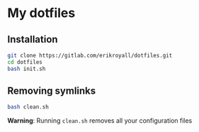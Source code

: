 # My dotfiles

## Installation

```sh
git clone https://gitlab.com/erikroyall/dotfiles.git
cd dotfiles
bash init.sh
```

## Removing symlinks

```sh
bash clean.sh
```

**Warning**: Running `clean.sh` removes all your configuration files

